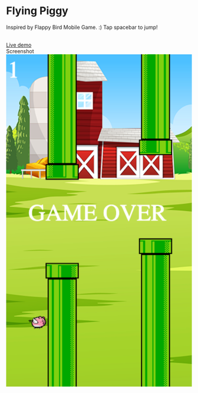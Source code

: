 # Flying Piggy
Inspired by Flappy Bird Mobile Game. :) Tap spacebar to jump!<br><br>

<a href="https://www.imdavidpham.com/weatherapp/">Live demo</a><br>
Screenshot<br>
<img src="https://github.com/davidphamm/flying-piggy/blob/main/flyingpiggy.png?raw=true" width=600>


